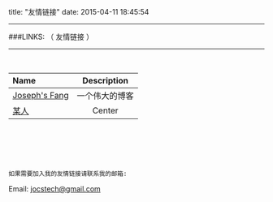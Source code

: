 title: "友情链接"
date: 2015-04-11 18:45:54

---

###LINKS: （ 友情链接 ）

---
<br>

Name|Description|
:---|:-:| 
[Joseph's Fang](http://jocs.me/ "Jocs.me")|一个伟大的博客| 
[某人](http://github.com/ "Github")|Center| 

<br><br><br><br>

``如果需要加入我的友情链接请联系我的邮箱:``

Email: <jocstech@gmail.com>
